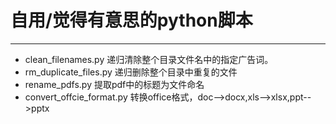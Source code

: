 # 自用/觉得有意思的python脚本
---
* clean_filenames.py 递归清除整个目录文件名中的指定广告词。
* rm_duplicate_files.py 递归删除整个目录中重复的文件
* rename_pdfs.py 提取pdf中的标题为文件命名
* convert_offcie_format.py 转换office格式，doc-->docx,xls-->xlsx,ppt-->pptx
